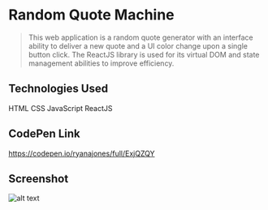 # Random Quote Machine

> This web application is a random quote generator with an interface ability to deliver a new quote and a UI color change upon a single button click. The ReactJS library is used for its virtual DOM and state management abilities to improve efficiency.

## Technologies Used

HTML CSS JavaScript ReactJS

## CodePen Link

https://codepen.io/ryanajones/full/ExjQZQY

## Screenshot

![alt text](https://i.imgur.com/2hOFpLX.png)
